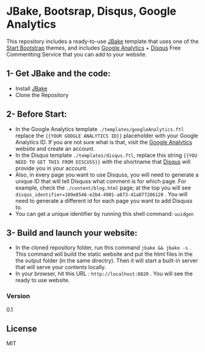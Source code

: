 # JBake, Bootsrap, Disqus, Google Analytics

This repository includes a ready-to-use [JBake] template that uses one of the [Start Bootstrap] themes, and includes [Google Analytics] + [Disqus] Free Commentting Service that you can add to your website.

## 1- Get JBake and the code:
  - Install [JBake]
  - Clone the Repository

## 2- Before Start:
  - In the Google Analytics template ``` ./templates/googleAnalytics.ftl ``` replace the ```{{YOUR GOOGLE ANALYTICS ID}}``` placeholder with your Google Analytics ID. If you are not sure what is that, visit the [Google Analytics] website and create an account.
  - In the Disqus template ``` ./templates/disqus.ftl ```, replace this string ```{{YOU NEED TO GET THIS FROM DISCUSS}}``` with the shortname that [Disqus] will provide you in your account.
  - Also, in every page you want to use Disquss, you will need to generate a unique ID that will tell Disquss what comment is for which page. For example, check the ```./content/blog.html``` page; at the top you will see ```disqus_identifier=109e8546-e2b4-4901-a873-41a877206120``` . You will need to generate a different id for each page you want to add Disquss to.
  - You can get a unique identifier by running this shell command: ```uuidgen```

## 3- Build and launch your website:
  - In the cloned repository folder, run this command ``` jbake && jbake -s ``` . This command will build the static website and put the html files in the the output folder (in the same directry). Then it will start a built-in server that will serve your contents locally.
  - In your browser, hit this URL : ``` http://localhost:8820 ``` . You will see the ready to use website.

### Version
0.1

License
----
MIT

[//]: # (These are reference links used in the body of this note and get stripped out when the markdown processor does it's job. There is no need to format nicely because it shouldn't be seen. Thanks SO - http://stackoverflow.com/questions/4823468/store-comments-in-markdown-syntax)

   [JBake]: <http://jbake.org/>
   [Google Analytics]: <http://www.google.com/analytics/>
   [Disqus]: <https://disqus.com/>
   [Start Bootstrap]: <http://startbootstrap.com/template-categories/all/>
